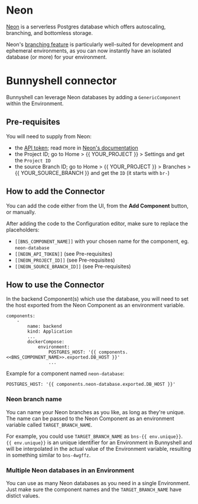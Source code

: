 # Neon

[Neon](https://neon.tech/) is a serverless Postgres database which offers autoscaling, branching, and bottomless storage.

Neon's [branching feature](https://neon.tech/branching) is particularly well-suited for development and ephemeral environments, as you can now instantly have an isolated database (or more) for your environment.

# Bunnyshell connector

Bunnyshell can leverage Neon databases by adding a `GenericComponent` within the Environment.

## Pre-requisites

You will need to supply from Neon:
- the [API token](https://console.neon.tech/app/settings/api-keys); read more in [Neon's documentation](https://neon.tech/docs/manage/api-keys)
- the Project ID; go to Home > {{ YOUR_PROJECT }} > Settings and get the `Project ID`
- the source Branch ID; go to Home > {{ YOUR_PROJECT }} > Branches > {{ YOUR_SOURCE_BRANCH }} and get the `ID` (it starts with `br-`)

## How to add the Connector

You can add the code either from the UI, from the **Add Component** button, or manually.

After adding the code to the Configuration editor, make sure to replace the placeholders:
- `[[BNS_COMPONENT_NAME]]` with your chosen name for the component, eg. `neon-database`
- `[[NEON_API_TOKEN]]` (see Pre-requisites)
- `[[NEON_PROJECT_ID]]` (see Pre-requisites)
- `[[NEON_SOURCE_BRANCH_ID]]` (see Pre-requisites)

## How to use the Connector

In the backend Component(s) which use the database, you will need to set the host exported from the Neon Component as an environment variable.

```
components:
    - 
        name: backend
        kind: Application
        ...
        dockerCompose:
            environment:
                POSTGRES_HOST: '{{ components.<<BNS_COMPONENT_NAME>>.exported.DB_HOST }}'
                ...
```

Example for a component named `neon-database`:
```
POSTGRES_HOST: '{{ components.neon-database.exported.DB_HOST }}'
```

### Neon branch name

You can name your Neon branches as you like, as long as they're unique. The name can be passed to the Neon Component as an environment variable called `TARGET_BRANCH_NAME`.

For example, you could use `TARGET_BRANCH_NAME` as `bns-{{ env.unique}}`.  
`{{ env.unique}}` is an unique identifier for an Environment in Bunnyshell and will be interpolated in the actual value of the Environment variable, resulting in something similar to `bns-4wgffz`.

### Multiple Neon databases in an Environment

You can use as many Neon databases as you need in a single Environment.  
Just make sure the component names and the `TARGET_BRANCH_NAME` have distict values.
